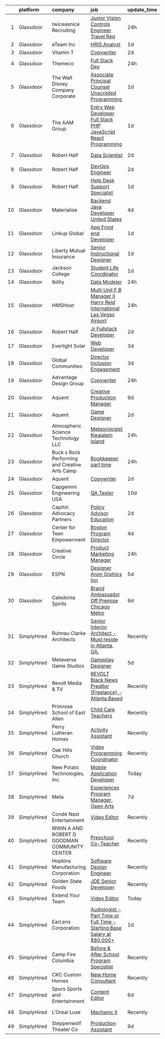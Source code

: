 

|    | platform    | company                                       | job                                                                                                                                                                                                                                                                                                                                                                                                                                                                                                                                                                                                                                                                                                                                                                                                                                                                                                                                                                                                                                                                                                                                                                                                                                                                                                                                                                                                                                                          | update_time   | location              |
|---:|:------------|:----------------------------------------------|:-------------------------------------------------------------------------------------------------------------------------------------------------------------------------------------------------------------------------------------------------------------------------------------------------------------------------------------------------------------------------------------------------------------------------------------------------------------------------------------------------------------------------------------------------------------------------------------------------------------------------------------------------------------------------------------------------------------------------------------------------------------------------------------------------------------------------------------------------------------------------------------------------------------------------------------------------------------------------------------------------------------------------------------------------------------------------------------------------------------------------------------------------------------------------------------------------------------------------------------------------------------------------------------------------------------------------------------------------------------------------------------------------------------------------------------------------------------|:--------------|:----------------------|
|  1 | Glassdoor   | twiceasnice Recruiting                        | [Junior Vision Controls Engineer  Travel Req ](https://www.glassdoor.com/partner/jobListing.htm?pos=119&ao=1110586&s=58&guid=00000182de179ce2b030d599b9076762&src=GD_JOB_AD&t=SR&vt=w&ea=1&cs=1_c935e22c&cb=1661583466488&jobListingId=1008097181868&cpc=48B9F4758953335C&jrtk=3-0-1gbf1f78dm6ql801-1gbf1f78u23j4000-3399eb6c64265147--6NYlbfkN0AIiLXtwtv0BDns9BiY4ItblantFozdL6jLmLxNvS8mvt4_hCZCGA9H1FmLOQ52KYRok5e3Oo41yoj3J10Rk_yz0MrO57O_Gy1kGRlT15XIhBsU9oFXwgVHOiL3BkOTYCRyxkffnmneQU1Cgr8TIUarjLV7P_6cA8aP-7o_QHAUuNfA0RaPI0Cqma7_j6Q-rF9e_jfOLFz8U300mKJbasQTzX_1cP4wLnLWjR5OLtTxTxIzpH4Jrp8tYNwiHT7L8ZUnYMUrynDQx3U1B61SgA5BQOqCoxUie_4QBqBp0y1zbr0Ht9Kb4ZF-Gege-myGY-VyzG907upBv1DIXFruphxqXm5xdGskqL7yKqH6_xIBy5NsXH6H7WcqRxWEritBYWrXhRKFr1Al3xc-4FuYToG9hbZgvSfGwghabWyz6nx_u2keWrPc6jmR8VhF8chdfnbvBx3hx9qDUsjCJRnHjqGZgyDT0Iom7yDEqNNZqkyEd8XYIB6gfAOa_V7eIEANp6hQ3QaNq7s8DmVNiy0T4P6b)                                                                                                                                                                                                                                                                                                                                                                                                                                                                                                                                                      | 24h           | Dallas, TX            |
|  2 | Glassdoor   | eTeam Inc                                     | [HRIS Analyst](https://www.glassdoor.com/partner/jobListing.htm?pos=125&ao=1110586&s=58&guid=00000182de179ce2b030d599b9076762&src=GD_JOB_AD&t=SR&vt=w&ea=1&cs=1_246811e2&cb=1661583466489&jobListingId=1008093950550&cpc=2CAED5C921A5F994&jrtk=3-0-1gbf1f78dm6ql801-1gbf1f78u23j4000-fb2a7ff6c8120e8b--6NYlbfkN0Dtmpfj98iB4C0jJJOWen3Era3IQfJzNZ4PFwBIKpo80E20bU78zJ3qEgsYTK5DSPyQbAHH6hZihBanPQu704Ax71D11ob8HloGur_LRRpuFvg8fvm9e03gUYLfWpDoNdTNZaxSkG8ENkl-gnvJiVyijSAq3CZjJsEVCeg4eyYSg9oYMDmw0HKazB9dlxNx1Ft93krN5s37X3Gm_GYrJ7-fl5CtHDIy3nqWmBVhAKFA1TkjZDL8swR1RNAyHpEHtERTen0hRpQ3PNN9GSxhtbGM41yOzzEzUMNlbIUXoLdJOYXSnGDrFkeAwjXBOUJ0RLmnaGxM5tmspVnedSf5gyztkAnZF6Rdq_VbgvtIBx0OX5q5t5nB12D1v7mP3Em6q3KiKy0ZDyfJ2eGcnM_k9ICe3n7cSEF9uJaGuWCTVVwNJkdc5ki5IRMtNZrxqL80SEVbpyPq_Dp5W1_QdP0D2dZBNr9yrbatZake7CI5msVJuwbQhm_An-qMOmohlfpdLtCoB8b6WX_CCQ%3D%3D)                                                                                                                                                                                                                                                                                                                                                                                                                                                                                                                                                                                          | 1d            | Remote                |
|  3 | Glassdoor   | Vitamin T                                     | [Copywriter](https://www.glassdoor.com/partner/jobListing.htm?pos=130&ao=1110586&s=58&guid=00000182de179ce2b030d599b9076762&src=GD_JOB_AD&t=SR&vt=w&cs=1_0b064734&cb=1661583466489&jobListingId=1008091985645&cpc=F41FEAB56D215062&jrtk=3-0-1gbf1f78dm6ql801-1gbf1f78u23j4000-016930bbf4a84877--6NYlbfkN0DMrcEu7yrtATojKJA7cEzGQ3FdRGWLh0CZQInL4ECGI6k5tN82kdM0cJmh4vC7Ggh7bkuNSoFE28WRDpyT7LUPi3tlkQ_p_j82IfBstrJGXw_gedSlLlggcTU1_IDu-8zEyfvFvddCP2QzTgHOe97Eg_PGKSnnXEFfIppDnhGzDYxilagRBBlv9XdMVsgge801BbPQZktWrVCHxYg0eiOyhqAF6FnGg3ByrfzL8UkZL-ixaXMNQy3f7sqLNuQ_9kNKQZ1b4Em5zmGW2DxWBooPAVMkh3DwncuZIqJRx9aO1A2eRWqZUW1YIWox7VjBcioTfLmShIN4t9lTM009GMxmZI_Fet4_qyFEKEvJsHYuxmVpn0aLn77rWHLin7_ajCyvEfao1jws5AtXSa_zn0DAyuAEZIRN_3hrDI3cCEIUCEb5hMCem9s6r2gooqp1ZlxLlVnMWapyEKe4xRQXx9M4LFt5DwpbzCQ%3D)                                                                                                                                                                                                                                                                                                                                                                                                                                                                                                                                                                                                                                               | 2d            | Chicago, IL           |
|  4 | Glassdoor   | Themeco                                       | [Full Stack Dev](https://www.glassdoor.com/partner/jobListing.htm?pos=103&ao=1110586&s=58&guid=00000182de179ce2b030d599b9076762&src=GD_JOB_AD&t=SR&vt=w&ea=1&cs=1_d44252ba&cb=1661583466486&jobListingId=1008097001419&cpc=F45C15D234B746DE&jrtk=3-0-1gbf1f78dm6ql801-1gbf1f78u23j4000-75aa7ca50c7c7ecb--6NYlbfkN0AZERy3HyrEMNG2xKO2WBZpjeoyxRlyPd0bdZbH897Qk4bJ-yRkL8aYDwXQm21L6LAGa7RtAsNQ702Qki3feuhiEGLFCYNkQLG9rKe1hbWBPU488SWyOk7ZRUsDTH2YXQfH7pVDUr6wIAzyXovw8HmWeYyPdhcsDlXFzBs3Cury30skyrDfBalBKEBzyUlYujlDTLmm3MZJUSTvblgoSNJAqY3pA0wsNBaTwr_q00baNsHtUuxZa4cVUO-L3DnqW_W-LFfayHMzIcG7byk-aVbuhCL27yjhmWwyflXnsyRc1oE6NjPsUbP_G2MwcRInfxzl7-OnAoNI7_FRXL-37Gjcg_PK5ta9iha48YJ_R2jKQOJqvTfI3rN6Fhx7W24fFIQGs4550nAv2Zzue1UZzayz_kDyyP5QwJCMn1NmyrTp30XHB8BgSohw0jcdwkZiRQDtL_AJJQlhfSryR1RKLacuhK9o1FCKkwb7kqJjRvrZoQbqTfW_2Ge7rfOiQnaj72Y%3D)                                                                                                                                                                                                                                                                                                                                                                                                                                                                                                                                                                                                      | 24h           | Remote                |
|  5 | Glassdoor   | The Walt Disney Company  Corporate            | [Associate Principal Counsel  Unscripted Programming](https://www.glassdoor.com/partner/jobListing.htm?pos=107&ao=1110586&s=58&guid=00000182de179ce2b030d599b9076762&src=GD_JOB_AD&t=SR&vt=w&cs=1_61af0654&cb=1661583466487&jobListingId=1008094984401&cpc=C63BD00756FD6F58&jrtk=3-0-1gbf1f78dm6ql801-1gbf1f78u23j4000-9aee7404288c6500--6NYlbfkN0DAFTyt7pbDCC2JPO79CSdi1dIb81yjczP5qsKcZIxgiYm3-7g-689UEQatzShMJRV8EaPmlnqrapt9Ml2QqHJ94Ge8nAQCkIp5-vMPhsRmNEIWkhnf3J2qawc5-JMsCGP60p4-rCACGSpP9e39BSeUR3B_vTRmZa5VlSncYIouoAiWEoYG4yOshhYmo3EGYbqKW3Jibe0aYME-46w_mHJaxEM1dIfTWqmbsHpG2wGZXkfx7zS1tC789caNEiABW1qBd11g4Z1mOcD4KRYjj9zAj1dZ0ErgM_AIhfQUdx_GZGlP-bLHIQo2frEOIFTtIeg7V99sug3UyQSDuSmnsmFjPp9EkafKGD6ellB3PrvzruAo8Qp3kAP4UVfXLOZKFn4W2cywJIVaGJRooEiAsmv9-rxetYV5K0cN1tPG-hbrWPBWW4z_AG2z)                                                                                                                                                                                                                                                                                                                                                                                                                                                                                                                                                                                                                                                    | 1d            | Burbank, CA           |
|  6 | Glassdoor   | The AAM Group                                 | [Entry Web Developer   Full Stack PHP JavaScript React Programming](https://www.glassdoor.com/partner/jobListing.htm?pos=101&ao=1110586&s=58&guid=00000182de179ce2b030d599b9076762&src=GD_JOB_AD&t=SR&vt=w&ea=1&cs=1_2f24fb6e&cb=1661583466485&jobListingId=1008093711853&cpc=87A0A889578C8297&jrtk=3-0-1gbf1f78dm6ql801-1gbf1f78u23j4000-e88a50ea8c3b04b5--6NYlbfkN0DdLn5tXN_RiyJSiFodarGZFJKa8s6F6AK0THPBWp05MQOFQCzoYzZxB9aLP3TwbmTUij19rtb8IvT0Z22P74xEbimZyGtTt1Z_hwpBOIa-armQCGfjMghxdfx8ddcPQgA_KV6mXGawj2Kio88mUeBZo_fJWw25dYdVRiktYvKj3cJDUWvtOb5N3bFUttxEvOU2wIt6ceXJRUFy97ncDwGp6OkxnMMtQgKxwzIg5AQSAkWVzA3O5GGs_-DWKwYaJaU7jslSMiN60sPIQvgKjBmX1brnEFikEGDmHgWswFKOJpzuxcEoAmrFZ-HDAuo_OcahK0vXDR7f3Qcd5t8lfbz9TjA7azzrx9GmQYfyyTHebAdKQs3ChQpdhm-mMP-PJaf33_1MilnzfZJGIvOVVZnRm2JWKhDPwcluZyQQYFFQ_GwBmlpsq-x0ZI4UZFltcKwoF9De6UpQarzXod2SZfCFRgDZ6cdNqpskRNc4kt1dGyUNg6aREaZjU8tn8ue0B8A%3D)                                                                                                                                                                                                                                                                                                                                                                                                                                                                                                                                                   | 1d            | Piney Flats, TN       |
|  7 | Glassdoor   | Robert Half                                   | [Data Scientist](https://www.glassdoor.com/partner/jobListing.htm?pos=129&ao=1110586&s=58&guid=00000182de179ce2b030d599b9076762&src=GD_JOB_AD&t=SR&vt=w&ea=1&cs=1_6f9efa0c&cb=1661583466489&jobListingId=1008091748430&cpc=654405A9B1E0A9F5&jrtk=3-0-1gbf1f78dm6ql801-1gbf1f78u23j4000-6754a93e7cd3c741--6NYlbfkN0CpzDdaQkua3np5pkmj49lKioZwmwxQ-yx5plwbYmV_M0-UVVHCKd08Fy64qq48FBWp4Q9JNJLjtuNBmy2b9zOroXJKa0CmJAIkwgRGWwr3uUPdbKT1h8R58eLGGsZ7FmwTAb7AaVnm4ZL5vI-rjowZR8GuTt8c7PCcEWArfB_lBkyQhrWniHHnujQyjsBQEF_CCQi_eEHq0Bbf2N202m6sstqMLknVg7dkCQZm_YY3aN-73_0wDx-3XoFuutrzNpEXc0tnSTYyQnmIj0-MQJWt9mWwPIIajK7-_psU52deJFaU2JrsJFgkOk3fDvIcn5PcvHmVk8uecU5r4NeWHsCrEMKIqalzOnzQvUsevByKyM9YUfXRdP_9d5enpQ9b37DyqmtPPDUbbqCpDQZ1cq0oAsFxKLlGTJqDA_RbKhbjAVuxf2MD-Whtolu0x7IMvZ-fX5Hg2Q7dqo0ELadEYTb7iBeu19x79LqPLDfR_fRlX7ONELjBuv5CCzOEAetrD7comJSntaH2QbHFToIQjIREUQW18gGp88zU44QLaHRQgpCc2eHCcveR)                                                                                                                                                                                                                                                                                                                                                                                                                                                                                                                                                    | 2d            | Abbott Park, IL       |
|  8 | Glassdoor   | Robert Half                                   | [DevOps Engineer](https://www.glassdoor.com/partner/jobListing.htm?pos=127&ao=1110586&s=58&guid=00000182de179ce2b030d599b9076762&src=GD_JOB_AD&t=SR&vt=w&ea=1&cs=1_081dd2d5&cb=1661583466489&jobListingId=1008091748974&cpc=F41FEAB56D215062&jrtk=3-0-1gbf1f78dm6ql801-1gbf1f78u23j4000-b7a7e2bda86f856f--6NYlbfkN0CpzDdaQkua3np5pkmj49lKioZwmwxQ-yx5plwbYmV_M9_ZCw3Rtq6VCz8IXXvNkjbzjh7Z2siE408_c--K34EEpZ5ue7NUd8atXEvsLb4e9gwmb5-uoaT54_OYk_4rM89iOUWYbXXzWmY3uPPJ7hT7lqXOV-VNQd6LrQ2R8LMBrGSpuDFwQohLSlscz46jkyZjYQoC6RwTC1QGWc1cZl0ZY5ZpPHdfA5AQ1cALXIybMEN1NDCCKUUhm6xtMMrcQLkQmNir_0Qj7Nz6gFbyvhyZWZV2Zef13K1yMTofftb2TX8QSRChLKSsWWGicY1mPJQj75_wwA8oVy2de_tVYAm9Xqd0v5kKsQ3nFLbyHJ8tOkCFheCscfYpbRl6YUT0AW_wh4Sas2MSap71Kg8DBZgXO3XdfUlh9jpeRxYpzJSd-MTsUJwt3nNJcnMZijdVmvI0oMiZuH5Dt7T8stGPg3XrfIrnrFSpg4TlBEHmCHMfboGqCDwoU0QUCQUD2J2G348DdIRlL1RWaJdR8egaS6K8qCzGNQunIRYLC8fGXYBLGtFke43cjgU1-Wu9DOGt-U4%3D)                                                                                                                                                                                                                                                                                                                                                                                                                                                                                                                                     | 2d            | Raleigh, NC           |
|  9 | Glassdoor   | Robert Half                                   | [Help Desk Support Specialist](https://www.glassdoor.com/partner/jobListing.htm?pos=124&ao=1110586&s=58&guid=00000182de179ce2b030d599b9076762&src=GD_JOB_AD&t=SR&vt=w&ea=1&cs=1_d3cec8c5&cb=1661583466488&jobListingId=1008094746950&cpc=F41FEAB56D215062&jrtk=3-0-1gbf1f78dm6ql801-1gbf1f78u23j4000-cc5746b1d0b09e5f--6NYlbfkN0CpzDdaQkua3np5pkmj49lKioZwmwxQ-yx5plwbYmV_M2pe1leCSNIfveQu1QXM7nAam81U9jZGsVC56tI-9DLt-IT4e7KbKJudLqt1gcf8Ot-wW03T4-AyaZOB8rfgFy4TOyXk3yo9-dmbQPsDHMKQj-QQQkgMlwfd87pC_NImxq4HxmFWDsQmwx8z1dxQQjlroZoGGIyEPAw2jBFZdXbMi5SiVe27zGneIbOsBvZJVl_paq4W0VSAiY_f3s8-F0ncX9QptRSjpFRktBfJ1CYSsdWTgyLdP01TRXDXqQdxN-syom0HZTtRvSz4HBoBLNMnvcENd8DqkdezxupVr7yOvlZTsUm1rY-yF-T8s14WazwhiZmwEbRa8fwDYJv-HH5j_-Mlqv_bEzZJWpySgAHFqrBqYeBbOfY2T8DeW8HBczWFf5xx1ugV2tIcSKtgvbyAsFgzzrQFTiW5A4TZTaNfkqbLlBoatbj601G5pHZ2LCw3mBw4qZFdBXjeJyzeWVTrCru2GmwnVQvlzQXQgxV23Cddhcmn8tP9PjY0sMZxYU5ZCRgyzatvyolfUM0jLNrM281_lOyIMw%3D%3D)                                                                                                                                                                                                                                                                                                                                                                                                                                                                                                          | 1d            | Washington, DC        |
| 10 | Glassdoor   | Materialise                                   | [Backend Java Developer  United States ](https://www.glassdoor.com/partner/jobListing.htm?pos=106&ao=1110586&s=58&guid=00000182de179ce2b030d599b9076762&src=GD_JOB_AD&t=SR&vt=w&ea=1&cs=1_b841225c&cb=1661583466486&jobListingId=1008086118032&cpc=6A22310A23505C64&jrtk=3-0-1gbf1f78dm6ql801-1gbf1f78u23j4000-1cfe9aeae45a4d4d--6NYlbfkN0BL1DyQYBK1tHwoBciZhChALBxjrhsy8rFgUIA85pUFUff9dTtGLMaba9RGLKGRSVF3zwHlNfPf9hl-gtFA41Pu1Sv2lDihXp2RcJqQZtNGXsCTGp-MYORUxF_quAEgg92fajCELTGdgCeNG8rzKa0iERtWd7Y73luJ-Dn_txvGOpD0Oa5OLhtwZKniAjoiRtmFN3I--ywERSuUvoiWRjG_OdNmBRtleY91KUcRqugXEQ6DDZJe2wIY7kq6EQdR8R2KMc0szW-0YT6xdSKK-YFqgj65fB9emlMXMH4gEeoXbhvJSIzLA4Y5CUgCdI5DzTcVVkt4x8c8g7EVjNd11WyJ48E95lb6UEJtyYwyW3hiyx03bTFgpS3UGUxAkDgGCLTVQlgvkt48eDDQCbP6J-U4nvhr4SzMKRawmgELcM6WFzXB5yJYlJJbyijEvAN1KyOrcJ6QYKMDHyXlsGjezb9kunobKB5wE9ZrecqIM2aeML-mIt2YqxOVsJ46-IUlY2vCn4dm9EvMWLks1D4-uc6e)                                                                                                                                                                                                                                                                                                                                                                                                                                                                                                                                                            | 4d            | Remote                |
| 11 | Glassdoor   | Linkup Global                                 | [App Front end Developer](https://www.glassdoor.com/partner/jobListing.htm?pos=108&ao=1110586&s=58&guid=00000182de179ce2b030d599b9076762&src=GD_JOB_AD&t=SR&vt=w&ea=1&cs=1_908aba3c&cb=1661583466487&jobListingId=1008094217490&cpc=A0637F14311B9419&jrtk=3-0-1gbf1f78dm6ql801-1gbf1f78u23j4000-57f8e159c13b5b90--6NYlbfkN0DdNONLqhA8z6QrX6vw37qu8cGScUjPKwqVQr3YAsb4-5m6SkYfcfunQzRKJa9WgCKBdz8p2NpmzpBWk1DTHV9e_cq3xMULB2oYuV8g3G0TDy1eQxmAS-cQcy5tMGosFa3Gf3YA5BEdhRUQIfD86-AiCHhBbYxqBHPXChMXKA0WxG6KhDl5AANBM0LzohfedTBdN9fnXnlygb6gtjv-6r-5OvlhE2jYdglnt1lZLG7vm22dp_xKx_rcxe1zm7yd9wTl82H8PAlXDSziM6j6p9uFtPO0LMVQN1PBscsTkhSiKjzw6R3fOoM8cgmRELpPUbucyeqHdl8yDgGiGhO6xk5FMX5Dxun32yNKm4HYglWn2lXtSlTT-ycZvX_msadV91xAQpY2awov--RI8BzLWRvv9XfjtgODa4-Jl-lHaQzF9-8nqoUuLVLypIV_xwze1KWZ2UNZO4VfDKHGFKGNpnozZF5jN84dx67A_VMbRxnbLat6Qv7uVtlUqrMoBqGf3Jc%3D)                                                                                                                                                                                                                                                                                                                                                                                                                                                                                                                                                                                             | 1d            | Pasadena, CA          |
| 12 | Glassdoor   | Liberty Mutual Insurance                      | [Senior Instructional Designer](https://www.glassdoor.com/partner/jobListing.htm?pos=113&ao=1110586&s=58&guid=00000182de179ce2b030d599b9076762&src=GD_JOB_AD&t=SR&vt=w&cs=1_0339d950&cb=1661583466487&jobListingId=1008094499284&cpc=FD1C1DA32C38CFA7&jrtk=3-0-1gbf1f78dm6ql801-1gbf1f78u23j4000-3ba86536ea2cc746--6NYlbfkN0D19kSVUiNzG2UWy1lRGehFMusHrHGUl8ru40ax50wmt44DaRG2spf5rq9F2rrFxVHFAy-b2iE7025_LHiPKVz1Ji1pG8_g7GOWJb9WKvHARnV-ZMaKwL4e4O4XTk-5qptyi_EJHmCStU45v5jBHsOgRXPigmkkjyFAJjl9B9dXt37ruJI-ieWoPpPc1BJV3z8--J4iwSiqJpHrx78AFh6MGI25ObclInSrLStj_uXG1rgG5OrxBFofjRHB1sDvWTUiGISRapS1Ysq_N8gpH-ig_szYplSV3YBGn5h7wPlPEpAj_00eWOLkZnRKw_cEtXq6FOk6oCC21pqGjUKeexAyO9vbo7L6IgEqAbm_l58iVZGDjkaxaV6leMmMParHRvZVMBujh8xpk3FlNwtp0EpVyC1zux-SmjnpKLe5NcgxjAiGpsNrGD9FcXNdXzASU2LUHiDz-v4sDk8EA4XduGL4j_-pyfp1sP0AdGBWsGxx-OsW3mXQJuTJeiX78fRtMMMvmsE2D7glD669pplqMIyMtDHxNzMBTiMxXrwf63aqdHaH6zu7zb6_BkOlg4LxQo8zbzJEpsjA8WS2A47761j0MBV5GcNtHtvsMavQ6uoHbs7RIa6IYJffp3vrzGxZA3A%3D)                                                                                                                                                                                                                                                                                                                                                                                                                                                            | 1d            | Remote                |
| 13 | Glassdoor   | Jackson College                               | [Student Life Coordinator](https://www.glassdoor.com/partner/jobListing.htm?pos=104&ao=1110586&s=58&guid=00000182de179ce2b030d599b9076762&src=GD_JOB_AD&t=SR&vt=w&cs=1_df74fdfb&cb=1661583466485&jobListingId=1008094527997&cpc=59DF70BB7E75A6DF&jrtk=3-0-1gbf1f78dm6ql801-1gbf1f78u23j4000-c6a8257fd56b52cd--6NYlbfkN0AC6SQMfAkHCondRquBNcE2ntt1snCy3fyoZRReqai0OVd5sCsDSZEnSg6jlqQ3eaDajeJJFWGUMkgyj0GTqig9gG5ThNpJ0vGk4XldLdudLUVB7mjx7zd1ghMuUbp_R0WRggOAV-NVsZ_ChiV5rmghcPb35VQi8c3fqo3GcQ31FvxDTxfsnlaeEjAfEPJatcKJye7HJr9Zk9u3HaR9bXEn2XFs9uX4FAIRi1l2GvTm1q0tqFHy5UVy8XdNb6rjc6fkIsEFiV8H8dNDLgk6rHdbafZDpYqtge5z4YpeemBTBiaAKlUHi-KUeXyXIgk6dSZNN5S1ZxSLpNEXQxp-_cVxLmaXnr3XMz3Dsrc4v5vvbdge2SmUPctropiWrgcP8h9mYeYxSttu5g4Fd6ZR9fM9HWzlR1phpD_hdv6ExSDS7ZoGT5ZJ-QU5UtKzGdmP0rtB-MKcyOoGuCGr3eFNw9S23Cb1d3WpnMv18yZUVtmTovJ7UpByOxTEns2axeKbdKHJTah36xNwOgJ5vpheUmmec-oxSwsv3jyaX44K7lEdElC3SQu0gEqkxFMBzLeWF7tx9ovv1UYrGKo8pKp-Kb4bvyi8PCISwPfAIVJrE1V0ARhTUm1gOdAEKtYvFHK37Gh6swicORu4wKeunZh5KZM3XRectH4t6ak7O6GlPUoNtB590cX_uAlzrmdJf5gzEsUdT6iwA8dSun_2LeKHReirBW6r2nwv9N0r2XeFxKvwLaEdpNQB1ufhL6LFFfVrOteQ2plovDMqbLDt18oyKIPOTNmZIieUS0lADC4nx9Fp0zmrwvRMTvG8xGbKodOPUYVzR-a6uiX1_2AyUJ8JZk6TH7ZRyxgzBhsPKqyIq_QBIumhcq_B93Zo66ypAv9cN1vWsSfXrD0momjCLJI0HWrv4itNcOcoUlrVg4pn_qBtvQuwaVPnT62Jbi_IUaP6DGSEGB5tB57LOdV6zA3ALI9IPlh3_s-7J94OK1-95gxapfn010fTsggwqRpsuKKaoyelBDwo_XYtd06OG4MFMFheiHjBGjqQtTA32CRdl8ZhFCkUHOKlJnvQTGiKnuyT1iM%3D) | 1d            | Jackson, MI           |
| 14 | Glassdoor   | Ibility                                       | [Data Modeler](https://www.glassdoor.com/partner/jobListing.htm?pos=102&ao=1110586&s=58&guid=00000182de179ce2b030d599b9076762&src=GD_JOB_AD&t=SR&vt=w&ea=1&cs=1_e7e4f9f3&cb=1661583466486&jobListingId=1008096966545&cpc=5FEB1BEB8E14EF52&jrtk=3-0-1gbf1f78dm6ql801-1gbf1f78u23j4000-5db35ed69d6280f9--6NYlbfkN0BdDHiSlq2TKVYTvK036ioTcRDjelCKzvFOpLFiF--0ifFBawJxXnTBvnzz7Zuhr6GqMfDWAcgv0wp9Le4Jf21Jt5JkPxHyOL-dT3LtzfGBT1qNIEVncT39oV7M1ejwLYA02B9YNjz7rI3EbA3Cbzw40gYYd77tX5QFvfQuQAryD8gJcDPtgI7tztHPxgV1SS6E4FKuqopEuy86DiZQSw_W7r5uTqbTSDhFqsrZr1ez4QgIdGvzyW5p01oxM2M_drl86vDYnax3Pec7YTBLzCelEEBIh-LopmqEdxNXQg5jugbblcHmtvvQFZN34NfnzB6dcKly9qIqFptMzC1q0xp5FOXjV4WYUqPVPeMWRhv2KOYnDpqx9lQ1qdDNYCIDgU4OrSaw1vQI6eeIGtEk9T5qbcGO1NM7oTMd7rt4eZcoBndCK8Xa2M472L1rSYwZ1Fjln25F5KxgDQnE2a9gbD6pYvK4KAZM3cd7oIq5DE92270cHJkwqBEIwjMJUXQTwgY%3D)                                                                                                                                                                                                                                                                                                                                                                                                                                                                                                                                                                                                        | 24h           | Remote                |
| 15 | Glassdoor   | HMSHost                                       | [Multi Unit F B Manager II   Harry Reid International Las Vegas Airport](https://www.glassdoor.com/partner/jobListing.htm?pos=110&ao=1110586&s=58&guid=00000182de179ce2b030d599b9076762&src=GD_JOB_AD&t=SR&vt=w&ea=1&cs=1_5c9b5f09&cb=1661583466487&jobListingId=1008096777332&cpc=26740BCDE5E48596&jrtk=3-0-1gbf1f78dm6ql801-1gbf1f78u23j4000-ec473342b43f6d57--6NYlbfkN0BQFdjnc6DKfFsIFRds3ZcJXTVQBC-0WCJg9_mjpxqPwzatjTltOMbIAVbz8syAQV1ffnz_JmN_gvOOK1CvbLHT2GGEgfD71Twxc_IMU8VA6znLKSz-qwwdjx6xBnEy5AT1_eWKdKYc3Fn5gdRErc7sFhVXH_IexHQAcSvP-Dzp_bzV10X46S6IvklwXe7Q7tWQMrmHnRd5y56E1QzXysF7NG-76ngouqAa6jx4XArnP6c1y6xL1RR8NDZe8UG3oxogPHFT_7Y0kPexXOg-dDO3-f0IjIUJLWd4e7ejAYycO7a7cvzU8WkWjADJbUMh5JHclky-EjL6pVe8VcMzNWvfv2ILbs9KKgJYQxREKK54S5IssyhWp_rhOpbRgeTn_-DZDWZM9AVBkI2KABryJ_3OI8kiADVesZobophQv0r7U05tl_-VSIqfyRvYY4qrPzbFxf4-DI33JkuL2FFPX955zDawdqkSdDuftLjGVYz5XC6Tefs4SFGXeq_yCkoOqZmEduxvWpD8Nw%3D%3D)                                                                                                                                                                                                                                                                                                                                                                                                                                                                                                                                | 24h           | Las Vegas, NV         |
| 16 | Glassdoor   | Robert Half                                   | [Jr  Fullstack Developer](https://www.glassdoor.com/partner/jobListing.htm?pos=126&ao=1110586&s=58&guid=00000182de179ce2b030d599b9076762&src=GD_JOB_AD&t=SR&vt=w&ea=1&cs=1_c5d112af&cb=1661583466489&jobListingId=1008091747802&cpc=654405A9B1E0A9F5&jrtk=3-0-1gbf1f78dm6ql801-1gbf1f78u23j4000-bfa569b10b97cd60--6NYlbfkN0CpzDdaQkua3np5pkmj49lKioZwmwxQ-yx5plwbYmV_M0-UVVHCKd08Fy64qq48FBWnPKACevbSgI0gyrferrRVKdRikBnlDjqHdjbfjLZUMvTFmoPw_uIx-giApk41xn24lZJS2lRMYuRyibFD0mF6McfBDwzP4PbdU7uLDFWfHxFhGrXa0XIxRRur8Nj9PnnhZ4HzQJo-hQ6YccTEIpwlhzE1XMiWm_v5QNCNC9wUmTGxVo_0Pw8aQU1wdwCfcFfvYAwnX1PM0lOo2ZBehs_s-wKwUTugbQqwFzYzr5ReIBFyv9UzQoV3IkZ1iZjSgef3ck90OZk9P2-lDnC6E1yDIrnrDrtXhSFzAc-VuI6FoDohff64aR6JF1GrzjjHo8RRplnvAZ_j12xWI5P_LGyBf7OuAS6bgKuN3zULJNatIlgDZ5HE05L9x2KPOLd76jZxh8_UDfWoi5TqfSr4WG1y7jrDqvuziUfs1o8WiIXlny44Jyssz9a4h4sH3d7JzLnoTPH4XmwTkF4FmdF4ENGe31N-aFroztyy9PiXDm4-xOql5UP8BkZu9PGRXBSLblQ%3D)                                                                                                                                                                                                                                                                                                                                                                                                                                                                                                                             | 2d            | Rainsville, AL        |
| 17 | Glassdoor   | Everlight Solar                               | [Web Developer](https://www.glassdoor.com/partner/jobListing.htm?pos=114&ao=1110586&s=58&guid=00000182de179ce2b030d599b9076762&src=GD_JOB_AD&t=SR&vt=w&ea=1&cs=1_bc64da6b&cb=1661583466488&jobListingId=1008087790470&cpc=334ABAF5D42DC775&jrtk=3-0-1gbf1f78dm6ql801-1gbf1f78u23j4000-9c3ed48ea1fed460--6NYlbfkN0DiMy2NhEaKbhSnbKA9vEPP_1TIGIXCWIIWgbDV5JSnsNBdeJWTUXXaoKmwIHHAcWVYy1v17kUnpLS6GFJJNBBc38-tMRfc0GImxvHan16Vp0_wlPR4OgcQCQvC5DFkHhSwEpc-a8yLR4T_6lEtvhbnMUstkHKUuWAkDNJWZIErzN6fd5EP9v20oJCCCkUA1ZFcbYUkGVfkOeZR_etqESufcwjcxon2ViuP85E5fsS-e48lRkXkYdkhWAw_NhttXGjk6jBLGSX7hghUxI7GChdgF4Njuu2U1BW6EvmwCZeMVDb6hHpClrwylakQGy4OZN26rnvKqu8W9oLfQf58Tm2EM3J9j9F0AIw8XxanE0NRn1qGdC-iBpOCzDT2ayevjFEK8pmAdSkjjIxyCq6uFKgiNP8xW-fBmaf2HBgLJ19i0HCZAoZDgbosC0L-nT4itPAt_5nJkRDMcToZIj7WI1u23C8w_60llGUiFZd5eWDj9ER5glZbDDEnGMXFQfpaxRZXdGpVomcBUg%3D%3D)                                                                                                                                                                                                                                                                                                                                                                                                                                                                                                                                                                                         | 3d            | Remote                |
| 18 | Glassdoor   | Global Communities                            | [Director  Inclusion   Engagement](https://www.glassdoor.com/partner/jobListing.htm?pos=109&ao=1110586&s=58&guid=00000182de179ce2b030d599b9076762&src=GD_JOB_AD&t=SR&vt=w&cs=1_02d126a2&cb=1661583466487&jobListingId=1008088603806&cpc=59DEFF8D475298C3&jrtk=3-0-1gbf1f78dm6ql801-1gbf1f78u23j4000-410c57b894ebc26e--6NYlbfkN0AbBMLJUmi9qImXwRy0bPUlR-HNAeDFJiRTd_czhg2sehj1mwR0PTYa1mD6ixpW6-y6FI2wGtG7qz8mZTLMvNYUN6HvqtRziq-SokkNT-Bl4BG0TCUXtgvI5Tz_b6rW-MJucBHFfpwc7KqDuYIMI4byYLLjPSL-IR5ZhFrQVghruJrrRBFpHyIO7GKy8LnRrJEft95fW_ksePC-egy6-bFRPLwDzms4LcpWu9BJjR93Lj-5pVng8DveJf2tokQGOphRb_qpUilX6I3LDO3xbE13owduOwFQTyngOmhphYn2qPOp47RbcTuCfQI7UnF0Q5neSjnNL5AEmR6NQ1usxd0C45fur-dHRkrHxtKr7A-r3GG01nbeXxIlY7GskN3CabATXtUG_i9bmLPOEu3qSlKhPMxw88joPJYUSqI_GpdjGzeBatl7KRGLudwtTZqqfRFwfxiFVsLq3Qlmv_ZPxb-Iq-pu_LRFQBwrZekKInBkRbk-UKoW7m56E71bh0Ag12iixanIciyKjFNBpYgT3yWwt-UeFrdvAVGAte8yTsUbHpgbD8Ohi6m4)                                                                                                                                                                                                                                                                                                                                                                                                                                                                                                                                       | 3d            | Silver Spring, MD     |
| 19 | Glassdoor   | Advantage Design Group                        | [Copywriter](https://www.glassdoor.com/partner/jobListing.htm?pos=111&ao=1110586&s=58&guid=00000182de179ce2b030d599b9076762&src=GD_JOB_AD&t=SR&vt=w&ea=1&cs=1_cd38621b&cb=1661583466488&jobListingId=1008097785272&cpc=217C45A42544DB93&jrtk=3-0-1gbf1f78dm6ql801-1gbf1f78u23j4000-0fccf8da36e17876--6NYlbfkN0BDpQITof0L9IyEtkwO0ulgZSOoFgdfMv73W-uhcjsp9eqYlsmmsyiybBa2e65-FSCglAnBUkNg5pgWBO8JoGQpcMHKHr684DfAwHdHrbda6Lui31kaEA9N-_Rh_PCczRKABHAKIW-0ZHE82SjP-RsBAZ43DiRk3GryqLhnX1DqE9DoLJhQmB0U0CdcocslvqCK0CVkId7TzZLpxCsQXgxaTSeJHc1iPgFCrl_wj9WttaRHn9IMmK2zuv_0biPe1J4xFWWOXjAC7PBaZMoK26VwbqYKMKc9CR6QA_8zqbs5WG3ljqfoHNb4DAZax-zJYtmdiOWS48FWjnu-F84tQxRFGXzOe8AbzSr9HpJ-FF8ogaRBhyAUwiogovZfIbhSa0QMue7I4mEoaJI0W7_ZToH8eyj9E8ZvbR0wBBJgg-uo8aWYnXFFP7CTiqF4MfJi6UQdwSQ6WBmZQb2dVV_eWsstuHL8x-OxgIjDSvIMSM3XAqCybuNpw3AIpn4DcTY2Qf758kPtxh5TsLFJLMHp9i5C)                                                                                                                                                                                                                                                                                                                                                                                                                                                                                                                                                                                        | 24h           | Jacksonville, FL      |
| 20 | Glassdoor   | Aquent                                        | [Creative Production Manager](https://www.glassdoor.com/partner/jobListing.htm?pos=128&ao=1110586&s=58&guid=00000182de179ce2b030d599b9076762&src=GD_JOB_AD&t=SR&vt=w&cs=1_1fc42dce&cb=1661583466489&jobListingId=1008077009255&cpc=654405A9B1E0A9F5&jrtk=3-0-1gbf1f78dm6ql801-1gbf1f78u23j4000-1178d7fdee4354ba--6NYlbfkN0DMrcEu7yrtATojKJA7cEzGQ3FdRGWLh0CZQInL4ECGI9gD0Wolx9R2v-Aex0-GK05cL9jAKLo688ZeEwT_E7HAla6Bgd79-FTEpTBL1VcLFS3Vj4uE-s8Oze8_ucJ-biFsiv56f8BYd7KuMEOCoFjvc_vR-sxBe2bSB72aa-MkCedDhL6vgc1vEo5qqlkTioAeI_zHAxytx2uLS59irS3Z_aiGnpuObNO9S77UMWrVcDMNG5rSNE4LbWOptRSqF7pnWvNhmUCiYxtH3z5rnh-LaIJ0xaYsQuK_L8z5TWCZHovzrhPx9OHTpXhhdvbTDdX3QOAE8FLTHLWc-P3XaQhkU2IPhgooIQ-sjMpiacjfsHhEn6TesrgZZgr2V_M11rKcYZpxyPwC3YtQIKjIs4etynm-5X0iFQ6fAoUz8bRQ6i_VGudel3JDRiW3BlkuufBcTsInPxsNPw%3D%3D)                                                                                                                                                                                                                                                                                                                                                                                                                                                                                                                                                                                                                                                | 9d            | Los Angeles, CA       |
| 21 | Glassdoor   | Aquent                                        | [Game Designer](https://www.glassdoor.com/partner/jobListing.htm?pos=123&ao=1110586&s=58&guid=00000182de179ce2b030d599b9076762&src=GD_JOB_AD&t=SR&vt=w&cs=1_0f2a74d9&cb=1661583466488&jobListingId=1008091362421&cpc=F41FEAB56D215062&jrtk=3-0-1gbf1f78dm6ql801-1gbf1f78u23j4000-3b8cfdd71f0d2f0e--6NYlbfkN0DMrcEu7yrtATojKJA7cEzGQ3FdRGWLh0CZQInL4ECGI9gD0Wolx9R2EDT7B77c2cRU1zW3HVZMZeGAOYVZBOqH_4lgXX5l9kbkb9irhCbVBq6YsU0vLTUYvSh1OUNHO93tZMxbICiVo7Af45F1C-oNj2G6v1j_C21ZJdMsp9erWXe7izd2Leyjjx4bI5x3qHa_88VrtlUHnCNJs8ljsL0BaaBtLoNZaHqUVqjbMUY4HHbtu7lvMyRME0AKz93x5aAGUdoP1eOYfSmzGEb0RtVtAHNPD72pLeNoX5VABMDyIGMh-6oM8u-IWbANcrVyCzyZTn1fCTkXXGlfXv9qTNh08qkj1jDbP_bxkuuOP0tXnQww1AXLKB74bBHjg5Db-Uvr37F5EpTaNNXhCcrmiQyHTRLnrUZFy6ArNbhA4RGJvcsrtse_rp1H5eG7IslXHnRyuoE47EZl_b94OAhWyUYE)                                                                                                                                                                                                                                                                                                                                                                                                                                                                                                                                                                                                                                                          | 2d            | Remote                |
| 22 | Glassdoor   | Atmospheric Science Technology  LLC           | [Meteorologist Kwajalein Island](https://www.glassdoor.com/partner/jobListing.htm?pos=118&ao=1110586&s=58&guid=00000182de179ce2b030d599b9076762&src=GD_JOB_AD&t=SR&vt=w&ea=1&cs=1_06122f07&cb=1661583466488&jobListingId=1008096670652&cpc=F17331D9BECC482A&jrtk=3-0-1gbf1f78dm6ql801-1gbf1f78u23j4000-86c578251fde6fdd--6NYlbfkN0D0ff9e8Lfwlpl5zGbQmpn59AL71QmFd7VKOAnfyjZzp5sdngV8WPgYe0dov1m7Y2n7IpQZqR-GZiCST4YtkUExWHRXze9R8J-2PZmvqipAlsfTPR7dqaqzWg6Zgg19vGCYHAR2dxrtS5O9cLWlXgu1Lk8MvtKrkFRbpMk0d_LY3jpzyGeSqtY7X9cv8-ZBms-puY4jqe7L9ixj93pRbBMsvab36AuJ1RCbPV03mEQFs_9PfBWsGy7GbaHwm1L-7uzVfPKAUd044SU8x_Dj13lESomVn-E8a1ikI00xVQicPw75zc3zRol0xv5l-wtKJtm2SWHHdv7_foMR_oM9jOo3Gdap1ata35pbbu9TGY4gBS1LpVnuyC2Z77AbI_EwWMJLljpB5zj9yVwKZnCU4r8kwAmIHeJJeVBDpHHNxlFXOsaffkjTyH2-WMQ3NxktoQTkanqG35EBl-DKGjbB1JFXWwT3W6WrEBaIWRCZjfWm8LKAVHqSG7CX)                                                                                                                                                                                                                                                                                                                                                                                                                                                                                                                                                                                                    | 24h           | Norman, OK            |
| 23 | Glassdoor   | Buck s Rock Performing and Creative Arts Camp | [Bookkeeper  part time ](https://www.glassdoor.com/partner/jobListing.htm?pos=105&ao=1110586&s=58&guid=00000182de179ce2b030d599b9076762&src=GD_JOB_AD&t=SR&vt=w&ea=1&cs=1_28f48d82&cb=1661583466486&jobListingId=1008096458365&cpc=5EFBB0462F9C6B7A&jrtk=3-0-1gbf1f78dm6ql801-1gbf1f78u23j4000-ffa92b4c7c03fc9d--6NYlbfkN0BdDHiSlq2TKVYTvK036ioTcRDjelCKzvFOpLFiF--0ifFBawJxXnTBSKVBEhplN6dzzv-YcSxrw631caKlyWp9aq-1yUVe023HC4nSGr0lAKweySaIAH69mD9TGRJ_QyvfCrbRZ49lQDNBTn4yD0DyVT12JJg3XQV1HUZnjdKX9f6elIRK1H5JD3oNIjgE2jb7J26j22tfr7ljUDVUH5sujTttxA1V2Cvx4d9JgL7pZ9f8-DQLMjPcrG9L8eRk5lY3b_nEk33bZIk5KccoTcH_eoqU-nLBwvXK15yJGLzPTIbcKvPFkCxd0WG8ADFFJZjUrhSa3N1SvDuXey6avTg1YpJHwosVHFNcHDOM3muKk4h2q-CHelPK1AcemdrN_K1hMUjlMNFuIQXtu7JEnliT2i-hBjn8EXKk4eYpo15WOluR47l8UtBy2KN_sTIPSgrVyiDj3qYRpVIQGxjgoBYZMJwYrWwDvBHL4qplvq2SGGp1Cc43GrExapWCpAAZa30%3D)                                                                                                                                                                                                                                                                                                                                                                                                                                                                                                                                                                                              | 24h           | Remote                |
| 24 | Glassdoor   | Aquent                                        | [Copywriter](https://www.glassdoor.com/partner/jobListing.htm?pos=122&ao=1110586&s=58&guid=00000182de179ce2b030d599b9076762&src=GD_JOB_AD&t=SR&vt=w&cs=1_60ea6c9b&cb=1661583466488&jobListingId=1008091362355&cpc=F41FEAB56D215062&jrtk=3-0-1gbf1f78dm6ql801-1gbf1f78u23j4000-2e08d59f07bb8013--6NYlbfkN0DMrcEu7yrtATojKJA7cEzGQ3FdRGWLh0CZQInL4ECGI9gD0Wolx9R2v-Aex0-GK06scBPZzKB93KXNIRKjqMHeSWF3ohkh6ClyORUoSU4dIGVui2mn-ZFFFQ4ZCW4nEi8yUMMM9B3fL1dEzCVyp1WGZF4xcQl-oOqsll7euGdcxXZWlmAB6xpn8k-JbnijZg1C6EykRXj3SBWbejvTqe9tjBLsaSHHk2U1sRhOI2qFI3-J_QAZSyCYbNQYBKjKEbok2FkXwUZGqsVCeieYoQURvAs1cVd1skv8ieyFlh3obN5qqbjUncCiFfqojLg6eb6vHswCMPV6dnfw9ZuYBQepJ1X1YUFw1QVFvLRWIZ2RMZOXkHnZn2uSMPyR-ObE219gXKcfHRX8qdq7FO_C52EcWME4YfZ4AjJPq03A3v9GvWf8v7JKT-Ef4tUuOJWfa3pRE8UVd4gLTw%3D%3D)                                                                                                                                                                                                                                                                                                                                                                                                                                                                                                                                                                                                                                                                 | 2d            | Chicago, IL           |
| 25 | Glassdoor   | Capgemini Engineering USA                     | [QA Tester](https://www.glassdoor.com/partner/jobListing.htm?pos=112&ao=1110586&s=58&guid=00000182de179ce2b030d599b9076762&src=GD_JOB_AD&t=SR&vt=w&ea=1&cs=1_bb2bbc68&cb=1661583466488&jobListingId=1008074098254&cpc=47CFDC01B3F81FAC&jrtk=3-0-1gbf1f78dm6ql801-1gbf1f78u23j4000-e01362472bf5a797--6NYlbfkN0AFPWGUWd9WogocUMPMJGIIN0itgsMWMAh4xI-EBuTuD3X5zBENxvz7XDSeAQCv1bXAYBpSxh1Tjg2ov074eEFmi2IoVJyhp9K25iNq_vIqVc2dV28hAJNEK4zO-afwqyMhx2d_E49soHaoI_oMsH8cWF8bJgpp3k_tb3HwklgRcvFkr5dMmnW302_B3UBoyyOzEGZFvr9vAiH3erY65YAWzDQRqvv3mGBpBwxgIsO854RBZ5T3ff14EYw1U44l7kyBfm_x1yS9Ivl1_XGZtrCfwwXY47f3TBERKxYS8amVWeX2fWbUrFpXbpGvEIUu0fZZBhUt-bGLrnYizszQDqGbXk1gLaiarpv7zeOIKP9FmZnpPf0ZrS76kPvK9Tu-5Yi79Mop-FhaoS785jcO2fXXlRopiSx4ewIzigih3BTeS-vP-_mRMT5c4c2S0oqFhwGGz-tNN_b2noMIeagKcP8XBrZpShXx0P1w3i9NdiclqkSM31w8A6D2uDq3Uo4YDR8%3D)                                                                                                                                                                                                                                                                                                                                                                                                                                                                                                                                                                                                           | 10d           | Plano, TX             |
| 26 | Glassdoor   | Capitol Advocacy Partners                     | [Policy Advisor  Education](https://www.glassdoor.com/partner/jobListing.htm?pos=115&ao=1110586&s=58&guid=00000182de179ce2b030d599b9076762&src=GD_JOB_AD&t=SR&vt=w&ea=1&cs=1_8ce51db8&cb=1661583466488&jobListingId=1008091796243&cpc=32EE424DE2B657EB&jrtk=3-0-1gbf1f78dm6ql801-1gbf1f78u23j4000-18d85a332347f9ae--6NYlbfkN0DWtRa9NJfjQIs4MWRRqD4F41esfMsK79cV24t80VXfzcQMbFQByDlbPYV5lCKQpsoJutIS3irqfWzb2VwvO9ik1QW0VdVd3ipkFkjyaz2aE84FAtk-JsgzafRVHfBQ0cuon0PBuHZwqRn_oY4qbC5YE_b2H_c2illMBJ13nMHCORxULdlqPbaZD8mKnvXen2v0R4tTgmXhcwE8hzxuReAABTCwBk0AbUFw9NlwIcE_Bl7OPVw0zl_WXow8BBUR2qHkRQ28Kh3noC5-SbBtW1tRbDSvVcLEl640KCQ6OvqAV17c4T1x_EE5gYR-eHavLhP3x5360e5HytwqtjyxFKhcvqR0z9e5LozM6S3u-i3QY7EezphZW3IwXubi3l_8NhlzJ6d2pZ-KtXcV2EfVDbtehcNEVdeOLifPSv5q9aAWEoka2VyYrd81Qt7h0Kck3-e-aWECmferbAmPYNxDOrN-9SPQW6tERuVFKfvKl64bkMVP5A8i0CgGf8CLIVIlVK8%3D)                                                                                                                                                                                                                                                                                                                                                                                                                                                                                                                                                                                           | 2d            | Remote                |
| 27 | Glassdoor   | Center for Teen Empowerment                   | [Boston Program Director](https://www.glassdoor.com/partner/jobListing.htm?pos=120&ao=1110586&s=58&guid=00000182de179ce2b030d599b9076762&src=GD_JOB_AD&t=SR&vt=w&ea=1&cs=1_6aa9bcc1&cb=1661583466488&jobListingId=1008085794597&cpc=AC285F3A3ECA6BB0&jrtk=3-0-1gbf1f78dm6ql801-1gbf1f78u23j4000-1c833e2532329b88--6NYlbfkN0CvNO-8huG08qc5gpnCEdADKV3vYj80zIGKxYJP3gwPWoppBMMgnaTrhvSCpcE0zxnGzvuy2GUJ_JYnJzFutBghNL_uuHYC6DZ4ECOIaOORsQVgO86Qhnj0ZXSLijMKhddOZnUknZlvWA7gjswoC8L_YF7Nmb7o-6h0G9yVA72TBprN9jIjhq141rOGM4HHikt__Y3NJdn98sP3-ntiZJuE8t43CKfIjuhJiUnQSjgDhY9cjQtEETz8nH4DXdSGEF_vEwkhbl5xlUykaQjSljFEt83-DmcNOwElvR5Do2-PX3l9qzoDYc7K_1QLX3iZWKxm0ReJ5UQGxr9J761O-BanDq-rxThIvtWGhhZofv6ywj9MOIrDFNqAQTH2xdT9enew_YvKvjOVtBcgrS9IOiUuvEFi7yUZG0jZ3vYuGS0tcchFDCHKpjLsvcG2W1WmWfHbsI8ZhXWQEV9704G3j7qSifDt2UvTtZQ592cmKWEWLWLNrVKt0kAc)                                                                                                                                                                                                                                                                                                                                                                                                                                                                                                                                                                                                           | 4d            | Roxbury, MA           |
| 28 | Glassdoor   | Creative Circle                               | [Product Marketing Manager](https://www.glassdoor.com/partner/jobListing.htm?pos=121&ao=1110586&s=58&guid=00000182de179ce2b030d599b9076762&src=GD_JOB_AD&t=SR&vt=w&cs=1_927f6be2&cb=1661583466488&jobListingId=1008096473772&cpc=FAE5E775D180B2FB&jrtk=3-0-1gbf1f78dm6ql801-1gbf1f78u23j4000-74c06dc865f483a9--6NYlbfkN0BPwlZa85gbT4Q3XYQoU_uQn0Qmw9zd_9UNfmcwtqAVud1yvyq1Z4UAlx1bxhDUi3I4i3mD17Yo0HMa4FV6JbBX8vZ6jIdbKPGymHp8orEPNI9uCKCvfbLzRaG5hp7Cvc5I3QHRB3Q1nXm91zfLqY1xhkO6Bg9gea2BS5kG4X10Dz0eAfrzCDaTtA6pbTiEFM5991T7CvfuBbjAZd6DgSAJSZff3Unou7786QJnIvzyP7FZi8ca-IJ-_--nEOJWqaaB2C6y3eKhUsN7xjIcmJbeOL0OYQ8QXOY9PBaX3DEflu12PNCD4Y0Ho4rv1pfvnUedRoGIPotW2xc6pvfGq4Tiko93h1rUR-KAlmQ2Ob_w3hNF0CL0RZbu5u39pZAXfj6Rxmo0BN8Cfn3dsgXAhFo6T3cjBVaaJ3wTt3BP3_bLiL2fmoZbjeiYxxbBaMg_hJcj4xuTncdYW57UMWIV6-2_4OMuWXg4PjlkwfhUUgCYiSg6Tg0i-xRZVt0Dkff_FiWgYkRNezGGlOr4BEteIeTF)                                                                                                                                                                                                                                                                                                                                                                                                                                                                                                                                                                              | 24h           | New York, NY          |
| 29 | Glassdoor   | ESPN                                          | [Designer Anim Grphics Inn](https://www.glassdoor.com/partner/jobListing.htm?pos=116&ao=1110586&s=58&guid=00000182de179ce2b030d599b9076762&src=GD_JOB_AD&t=SR&vt=w&cs=1_3ac5bb0c&cb=1661583466488&jobListingId=1008083924546&cpc=0FE1F5EA2BC84A01&jrtk=3-0-1gbf1f78dm6ql801-1gbf1f78u23j4000-ee05b185fc21f5c7--6NYlbfkN0DAFTyt7pbDCC2JPO79CSdi1dIb81yjczP5qsKcZIxgiYm3-7g-689Ur9xqU8QiYHUS8egt5HEXbHvU8gg5TsXEwut59yxpZQAawAol1dU3nwa0f-Kj5G0u_prU43B11xv4ZW-IdSmRY5BLkeku5gAZU3K9DQl9dZUNAHwGWbnHbNmh14aPCta_71353T1YtqW7sV17Ayzq_N4QScqNL4EGSviLV1iphDEB1tmW5Uew73CiSGxRAr8g7aMFJ0-h4rT5En5IarnF_cXySQTiIGFT8yhh-dKzDZwc-44zjKl7sdoNdUIlbybzX6aG5oym5lrVjfVARlWj7GAj2j-tomM1aHEaKIoZcHT-23u_l-DIL0irmjqNSi_M7u4ZXB_8pV5_puyJFd22FCIKvANBFVD6yo4QNXKURPcebvp-TKFF1d115wRUS6rR)                                                                                                                                                                                                                                                                                                                                                                                                                                                                                                                                                                                                                                                                              | 5d            | Charlotte, NC         |
| 30 | Glassdoor   | Caledonia Spirits                             | [Brand Ambassador   Off Premise Chicago Metro](https://www.glassdoor.com/partner/jobListing.htm?pos=117&ao=1110586&s=58&guid=00000182de179ce2b030d599b9076762&src=GD_JOB_AD&t=SR&vt=w&ea=1&cs=1_dd0226eb&cb=1661583466488&jobListingId=1008076440277&cpc=451933188B21919D&jrtk=3-0-1gbf1f78dm6ql801-1gbf1f78u23j4000-5b764dd208d1adab--6NYlbfkN0Dx3r3E47sSe5bB3PIy1uzBZvlB7xy2NhfhZMlxQTsxrB8uLyVvmRNw4_fmPBQbYD14uXhYrVT_96jz41UV0AfeBhO2JZdbSZJ8YDw6XhNrizhZwiLtt4Xw3jj7DvAQdSPhgHc2zCJKn8BWasbhB1b4qoPJ7g9FgxmDK0pB3tPRfTGF3WbGKTFAWIBHRp7CKboAimMSIMAo4C1FHFeggEfBUx4AWWhY0Ah9E8Mi5rvI9l9MknHWdSK5m1T3JCdl9r_sgPWHy935Oz07_24ElPTaqLViU7Sk9XUy1Y36ttCJS1FYDlTGYULn7WjIjn1SP8VGuQ1lb7Z0uhMnhrCtkjp_AIAAcLNEq01QIOj9mhUhf7XQCg6GZI8Ra78ppWqKEF5n3O_vw-6UYoh5x2v_reCqzwWWKSU7aDCwNq4fC4pPoYwQGnz8g46yQ5kbB0RVAFcIiOPKh13ud2A6kCR2wG_MwPFQRTnNWdLkfzv237FiuuPdIv9GZaE9b_tpglkgomus99KT7E2ZV16-5Vy_2sDj)                                                                                                                                                                                                                                                                                                                                                                                                                                                                                                                                                      | 9d            | Chicago, IL           |
| 31 | SimplyHired | Ruhnau Clarke Architects                      | [Senior Interior Architect - Must reside in Atlanta, GA.](https://www.simplyhired.com/job/xwDXtTWrFE92J_6982c25CzPKJIM_4CPbnbisyXExqc7QVs0nE5PFA?q=creative+programming)                                                                                                                                                                                                                                                                                                                                                                                                                                                                                                                                                                                                                                                                                                                                                                                                                                                                                                                                                                                                                                                                                                                                                                                                                                                                                     | Recently      | Remote                |
| 32 | SimplyHired | Metaverse Game Studios                        | [Gameplay Designer](https://www.simplyhired.com/job/iXC-R2AxfrMIuHxV70vn-lVnetm6HDO7g07BcHG32xYcYhrczL0DpA?q=creative+programming)                                                                                                                                                                                                                                                                                                                                                                                                                                                                                                                                                                                                                                                                                                                                                                                                                                                                                                                                                                                                                                                                                                                                                                                                                                                                                                                           | 5d            | Remote                |
| 33 | SimplyHired | Revolt Media & TV                             | [REVOLT Black News Preditor (Freelance) - Atlanta Based](https://www.simplyhired.com/job/bkIsqFtKWWjApopwvoSiOah33xv37WDGplWxGwIbx6vDVUpPWYFOmg?q=creative+programming)                                                                                                                                                                                                                                                                                                                                                                                                                                                                                                                                                                                                                                                                                                                                                                                                                                                                                                                                                                                                                                                                                                                                                                                                                                                                                      | Recently      | Atlanta, GA           |
| 34 | SimplyHired | Primrose School of East Allen                 | [Child Care Teachers](https://www.simplyhired.com/job/TG4r4c7kEhbZIEvo7QePpTMZnrhv3yCq22VHsGUJ8Gr_0h7NkMBC7g?q=creative+programming)                                                                                                                                                                                                                                                                                                                                                                                                                                                                                                                                                                                                                                                                                                                                                                                                                                                                                                                                                                                                                                                                                                                                                                                                                                                                                                                         | Recently      | Allen, TX             |
| 35 | SimplyHired | Perry Lutheran Homes                          | [Activity Assistant](https://www.simplyhired.com/job/UckyX1q8tyZUO3Uwi7pakXSJTxDyAvRcPmi3SXAN3nz3Cl8fcT-aNw?q=creative+programming)                                                                                                                                                                                                                                                                                                                                                                                                                                                                                                                                                                                                                                                                                                                                                                                                                                                                                                                                                                                                                                                                                                                                                                                                                                                                                                                          | Recently      | Perry, IA             |
| 36 | SimplyHired | Oak Hills Church                              | [Video Programming Coordinator](https://www.simplyhired.com/job/qyOWY-d-vXUQAWV-QXRkUebirvnAt_Vb_hQQO-UALg7D9T1-YsTnrg?q=creative+programming)                                                                                                                                                                                                                                                                                                                                                                                                                                                                                                                                                                                                                                                                                                                                                                                                                                                                                                                                                                                                                                                                                                                                                                                                                                                                                                               | Recently      | San Antonio, TX       |
| 37 | SimplyHired | New Potato Technologies, Inc.                 | [Mobile Application Developer](https://www.simplyhired.com/job/ZOwaRmKHaFXWBCnehvuDUaH5qUxHck03CJpEXo4rbVRPNfnfAL4-Dw?q=creative+programming)                                                                                                                                                                                                                                                                                                                                                                                                                                                                                                                                                                                                                                                                                                                                                                                                                                                                                                                                                                                                                                                                                                                                                                                                                                                                                                                | Today         | Remote                |
| 38 | SimplyHired | Meta                                          | [Experiences Program Manager, Open Arts](https://www.simplyhired.com/job/39LFdVDZkOVzjzuKxDh39-uXR6pKfcGOkABaQ3gkkuENYK4d0Gs1Og?q=creative+programming)                                                                                                                                                                                                                                                                                                                                                                                                                                                                                                                                                                                                                                                                                                                                                                                                                                                                                                                                                                                                                                                                                                                                                                                                                                                                                                      | 7d            | Menlo Park, CA        |
| 39 | SimplyHired | Condé Nast Entertainment                      | [Video Editor](https://www.simplyhired.com/job/eorCPsNGjPWrlWuFTI8TcotwE-F9vKMCeNc138FiVNMTU_14NubXFw?q=creative+programming)                                                                                                                                                                                                                                                                                                                                                                                                                                                                                                                                                                                                                                                                                                                                                                                                                                                                                                                                                                                                                                                                                                                                                                                                                                                                                                                                | Recently      | Remote +1 location    |
| 40 | SimplyHired | IRWIN A AND ROBERT D GOODMAN COMMUNITY CENTER | [Preschool Co-Teacher](https://www.simplyhired.com/job/7nT0nr1BdP1cGXQ9e3N4vNO-2d-fQuDDfK2xB5Mk3mBiY6CjJiOq1A?q=creative+programming)                                                                                                                                                                                                                                                                                                                                                                                                                                                                                                                                                                                                                                                                                                                                                                                                                                                                                                                                                                                                                                                                                                                                                                                                                                                                                                                        | Recently      | Madison, WI           |
| 41 | SimplyHired | Hopkins Manufacturing Corporation             | [Software Design Engineer](https://www.simplyhired.com/job/qY8slYaw9wD2ocnPC4HaJoxOS535kfd1g9te5vVup0OD4IWDFxIROg?q=creative+programming)                                                                                                                                                                                                                                                                                                                                                                                                                                                                                                                                                                                                                                                                                                                                                                                                                                                                                                                                                                                                                                                                                                                                                                                                                                                                                                                    | Recently      | Emporia, KS           |
| 42 | SimplyHired | Golden State Foods                            | [JDE Senior Developer](https://www.simplyhired.com/job/bGLfaQQvI_2iRCzEbVSlLB9VoF2f0tAlrcC33qNZDR7bYEDB8riWfw?q=creative+programming)                                                                                                                                                                                                                                                                                                                                                                                                                                                                                                                                                                                                                                                                                                                                                                                                                                                                                                                                                                                                                                                                                                                                                                                                                                                                                                                        | Recently      | Irvine, CA            |
| 43 | SimplyHired | Extend Your Team                              | [Video Editor](https://www.simplyhired.com/job/wZNajd8dcLYW-OECZA8kOSPesq06QDEoYIfz3d7EVcC2cgCtS1mBPg?q=creative+programming)                                                                                                                                                                                                                                                                                                                                                                                                                                                                                                                                                                                                                                                                                                                                                                                                                                                                                                                                                                                                                                                                                                                                                                                                                                                                                                                                | Today         | Remote                |
| 44 | SimplyHired | EarLens Corporation                           | [Audiologist - Part Time or Full Time - Starting Base Salary at $80,000+](https://www.simplyhired.com/job/Y2CgBOX96jWnba2TgFyYLzMNswWDLNhe8pBpFasVueMlgiUs5W_Qmg?q=creative+programming)                                                                                                                                                                                                                                                                                                                                                                                                                                                                                                                                                                                                                                                                                                                                                                                                                                                                                                                                                                                                                                                                                                                                                                                                                                                                     | 1d            | Remote +2 locations   |
| 45 | SimplyHired | Camp Fire Columbia                            | [Before & After School Program Specialist](https://www.simplyhired.com/job/6G9k-D_qge_jjQKNjtLpx8EWmkt0Dx-vvfx6PdG3OhPou5WAmzCt-w?q=creative+programming)                                                                                                                                                                                                                                                                                                                                                                                                                                                                                                                                                                                                                                                                                                                                                                                                                                                                                                                                                                                                                                                                                                                                                                                                                                                                                                    | Recently      | West Linn, OR         |
| 46 | SimplyHired | CKC Custom Homes                              | [New Home Consultant](https://www.simplyhired.com/job/SMCH0MlrPXuvZKtid7T9X017VMSbgJTQn88wpKWDTOzF91wBbn6v2A?q=creative+programming)                                                                                                                                                                                                                                                                                                                                                                                                                                                                                                                                                                                                                                                                                                                                                                                                                                                                                                                                                                                                                                                                                                                                                                                                                                                                                                                         | Recently      | San Antonio, TX       |
| 47 | SimplyHired | Spurs Sports and Entertainment                | [Content Editor](https://www.simplyhired.com/job/hyBzdEb8h2vNLrtjvlpXik1GmEIZfYm7exISD5n39PCBf73naG7gTA?q=creative+programming)                                                                                                                                                                                                                                                                                                                                                                                                                                                                                                                                                                                                                                                                                                                                                                                                                                                                                                                                                                                                                                                                                                                                                                                                                                                                                                                              | 6d            | San Antonio, TX       |
| 48 | SimplyHired | L'Oreal Luxe                                  | [Mechanic II](https://www.simplyhired.com/job/wuBbSNADura57-GUBHYmzU2QbyA0J7eN2tzw8VCepUf87hoUvsUELQ?q=creative+programming)                                                                                                                                                                                                                                                                                                                                                                                                                                                                                                                                                                                                                                                                                                                                                                                                                                                                                                                                                                                                                                                                                                                                                                                                                                                                                                                                 | Recently      | Monmouth Junction, NJ |
| 49 | SimplyHired | Steppenwolf Theater Co                        | [Production Assistant](https://www.simplyhired.com/job/1svF2QmPt4EC2SaRkVyMpBj1JVvZXQQT3Ule6Y4Khv9R3cqlZ51U2A?q=creative+programming)                                                                                                                                                                                                                                                                                                                                                                                                                                                                                                                                                                                                                                                                                                                                                                                                                                                                                                                                                                                                                                                                                                                                                                                                                                                                                                                        | 9d            | United States         |